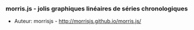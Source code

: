 ### morris.js - jolis graphiques linéaires de séries chronologiques
* Auteur: morrisjs - http://morrisjs.github.io/morris.js/
